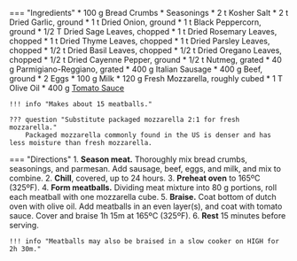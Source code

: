 === "Ingredients"
    * 100 g Bread Crumbs
    * Seasonings
        * 2 t Kosher Salt
        * 2 t Dried Garlic, ground
        * 1 t Dried Onion, ground
        * 1 t Black Peppercorn, ground
        * 1/2 T Dried Sage Leaves, chopped
        * 1 t Dried Rosemary Leaves, chopped
        * 1 t Dried Thyme Leaves, chopped
        * 1 t Dried Parsley Leaves, chopped
        * 1/2 t Dried Basil Leaves, chopped
        * 1/2 t Dried Oregano Leaves, chopped
        * 1/2 t Dried Cayenne Pepper, ground
        * 1/2 t Nutmeg, grated
    * 40 g Parmigiano-Reggiano, grated
    * 400 g Italian Sausage
    * 400 g Beef, ground
    * 2 Eggs
    * 100 g Milk
    * 120 g Fresh Mozzarella, roughly cubed
    * 1 T Olive Oil
    * 400 g [Tomato Sauce](../../sauces/tomato-sauce/tomato-sauce.md)

    !!! info "Makes about 15 meatballs."

    ??? question "Substitute packaged mozzarella 2:1 for fresh mozzarella."
        Packaged mozzarella commonly found in the US is denser and has less moisture than fresh mozzarella.

=== "Directions"
    1. **Season meat.** Thoroughly mix bread crumbs, seasonings, and parmesan. Add sausage, beef, eggs, and milk, and mix to combine.
    2. **Chill**, covered, up to 24 hours.
    3. **Preheat oven** to 165ºC (325ºF).
    4. **Form meatballs.** Dividing meat mixture into 80 g portions, roll each meatball with one mozzarella cube.
    5. **Braise.** Coat bottom of dutch oven with olive oil. Add meatballs in an even layer(s), and coat with tomato sauce. Cover and braise 1h 15m at 165ºC (325ºF).
    6. **Rest** 15 minutes before serving.

    !!! info "Meatballs may also be braised in a slow cooker on HIGH for 2h 30m."

[^1]:
    ["Mozzarella Stuffed Meatballs."](https://www.reddit.com/r/GifRecipes/comments/dfeca6/mozzarella_stuffed_meatballs/). *Reddit.* 2019.
